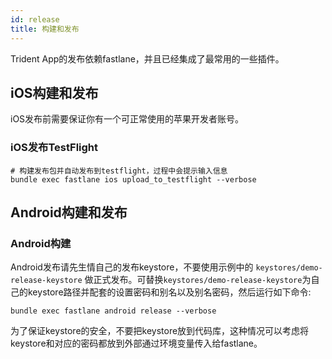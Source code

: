 ```yaml
---
id: release
title: 构建和发布
---
```


Trident App的发布依赖fastlane，并且已经集成了最常用的一些插件。
## iOS构建和发布
iOS发布前需要保证你有一个可正常使用的苹果开发者账号。
### iOS发布TestFlight
``` shell
# 构建发布包并自动发布到testflight，过程中会提示输入信息
bundle exec fastlane ios upload_to_testflight --verbose
```

## Android构建和发布
### Android构建
Android发布请先生情自己的发布keystore，不要使用示例中的 `keystores/demo-release-keystore` 做正式发布。可替换`keystores/demo-release-keystore`为自己的keystore路径并配套的设置密码和别名以及别名密码，然后运行如下命令: 
``` shell
bundle exec fastlane android release --verbose
```
为了保证keystore的安全，不要把keystore放到代码库，这种情况可以考虑将keystore和对应的密码都放到外部通过环境变量传入给fastlane。